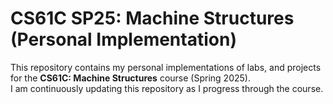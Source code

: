 # CS61C SP25: Machine Structures (Personal Implementation)

This repository contains my personal implementations of labs, and projects for the **CS61C: Machine Structures** course (Spring 2025).  
I am continuously updating this repository as I progress through the course.

